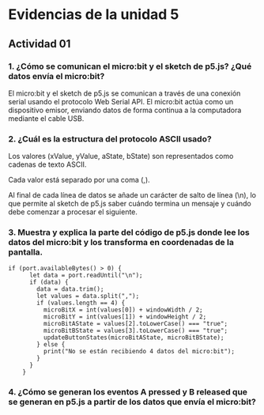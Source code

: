 
# Evidencias de la unidad 5

## Actividad 01


### 1. ¿Cómo se comunican el micro:bit y el sketch de p5.js? ¿Qué datos envía el micro:bit? 

El micro:bit y el sketch de p5.js se comunican a través de una conexión serial usando el protocolo Web Serial API. El micro:bit actúa como un dispositivo emisor, enviando datos de forma continua a la computadora mediante el cable USB. 

### 2. ¿Cuál es la estructura del protocolo ASCII usado? 

Los valores (xValue, yValue, aState, bState) son representados como cadenas de texto ASCII.

Cada valor está separado por una coma (,).

Al final de cada línea de datos se añade un carácter de salto de línea (\n), lo que permite al sketch de p5.js saber cuándo termina un mensaje y cuándo debe comenzar a procesar el siguiente.

### 3. Muestra y explica la parte del código de p5.js donde lee los datos del micro:bit y los transforma en coordenadas de la pantalla.

```
if (port.availableBytes() > 0) {
      let data = port.readUntil("\n");
      if (data) {
        data = data.trim();
        let values = data.split(",");
        if (values.length == 4) {
          microBitX = int(values[0]) + windowWidth / 2;
          microBitY = int(values[1]) + windowHeight / 2;
          microBitAState = values[2].toLowerCase() === "true";
          microBitBState = values[3].toLowerCase() === "true";
          updateButtonStates(microBitAState, microBitBState);
        } else {
          print("No se están recibiendo 4 datos del micro:bit");
        }
      }
    }
```

### 4. ¿Cómo se generan los eventos A pressed y B released que se generan en p5.js a partir de los datos que envía el micro:bit?

